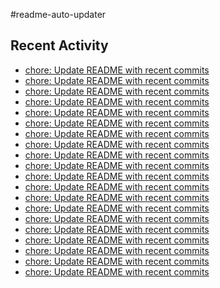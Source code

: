 #readme-auto-updater

## Recent Activity
<!-- LATEST_COMMITS:START -->
- [chore: Update README with recent commits](https://github.com/NEO1717/readme-auto-updater/commit/ed8a03e435f44db40fe1bb234b90676dd3b647df)
- [chore: Update README with recent commits](https://github.com/NEO1717/readme-auto-updater/commit/9340aa929e4fb8e90dba65bd449df7650584fe3d)
- [chore: Update README with recent commits](https://github.com/NEO1717/readme-auto-updater/commit/f3fdaf02a2267ee3498a2582cc3f5bad6d01147c)
- [chore: Update README with recent commits](https://github.com/NEO1717/readme-auto-updater/commit/1d32ad33beea19c0b4c3add3047759e36db68cef)
- [chore: Update README with recent commits](https://github.com/NEO1717/readme-auto-updater/commit/1fc846f77d79a4c441386a247a70d6f0c92b0abd)
- [chore: Update README with recent commits](https://github.com/NEO1717/readme-auto-updater/commit/3142cccdb5a1bcc02df26529d9dc5639b6504aa8)
- [chore: Update README with recent commits](https://github.com/NEO1717/readme-auto-updater/commit/e5f39dfcf413ff038cd7f0270872632fbbebfb50)
- [chore: Update README with recent commits](https://github.com/NEO1717/readme-auto-updater/commit/4bb148e9b67457d253beaafd3bc583fc6e289ddc)
- [chore: Update README with recent commits](https://github.com/NEO1717/readme-auto-updater/commit/b68033fb628c7ae0d9b4b7fb7f8c9fe1d2cea8f5)
- [chore: Update README with recent commits](https://github.com/NEO1717/readme-auto-updater/commit/3fef59ec4329ad9ea2ee974c23dadabac90ba7a8)
- [chore: Update README with recent commits](https://github.com/NEO1717/readme-auto-updater/commit/2c63100c1c49c1c719005d69bee4cca6fe2dd1d9)
- [chore: Update README with recent commits](https://github.com/NEO1717/readme-auto-updater/commit/920f911f13c3f99adc5c1a6799badc1796bb387f)
- [chore: Update README with recent commits](https://github.com/NEO1717/readme-auto-updater/commit/f3dcda1c72abbee21effd6f83975033ac66ac79d)
- [chore: Update README with recent commits](https://github.com/NEO1717/readme-auto-updater/commit/c14b3bfce017f4c41693a36ee1cf806f1091df1f)
- [chore: Update README with recent commits](https://github.com/NEO1717/readme-auto-updater/commit/c3a853d5f48612b343ad86dc161bd27382a98b85)
- [chore: Update README with recent commits](https://github.com/NEO1717/readme-auto-updater/commit/bc97530202aed460a15504ac39f402285841c517)
- [chore: Update README with recent commits](https://github.com/NEO1717/readme-auto-updater/commit/84d2f3b2d5563439f0bc12fcb0a84d553ef78338)
- [chore: Update README with recent commits](https://github.com/NEO1717/readme-auto-updater/commit/83837105bdc2eb25094a9ec06af46748b51856f6)
- [chore: Update README with recent commits](https://github.com/NEO1717/readme-auto-updater/commit/dd08260f06f95cf8ccb11967458221f84e793570)
- [chore: Update README with recent commits](https://github.com/NEO1717/readme-auto-updater/commit/4c724c1232b14a8d6cb29a24bf0ae4fa72416d3b)
<!-- LATEST_COMMITS:END -->


